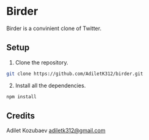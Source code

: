 Birder
======

Birder is a convinient clone of Twitter.

## Setup

1. Clone the repository.

```bash
git clone https://github.com/AdiletK312/birder.git
```

2. Install all the dependencies.

```bash
npm install
```

## Credits

Adilet Kozubaev <adiletk312@gmail.com>
